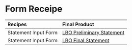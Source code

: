 # Form Receipe

| Recipes | Final Product |
| :--- | :--- |
| Statement Input Form | [LBO Preliminary Statement](statement-input-form-templates/lbo-preliminary-statement.md) |
| Statement Input Form | [LBO Final Statement](statement-input-form-templates/lbo-final-statement.md) |

